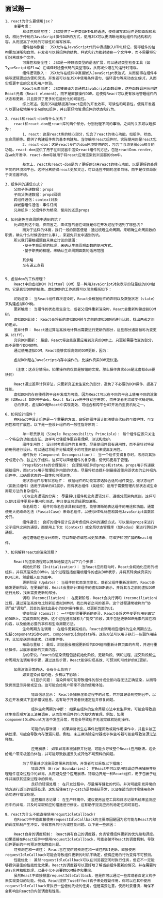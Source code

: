 ## 面试题一
    1、react为什么要使用jsx？
        主要考虑：
            易读性和易写性： JSX提供了一种类似HTML的语法，使得编写UI组件更加直观和易读。相比于传统的JavaScript操作DOM的方式，使用JSX可以更清晰地表达组件的结构和内容，从而提高了代码的可读性和编写效率。
            组件结构嵌套： JSX允许在JavaScript代码中直接嵌入HTML标记，使得组件的结构更加清晰和自然。开发者可以将组件的结构、样式和行为都封装在一个文件中，而不需要将它们分离成多个文件。
            可靠性和安全性： JSX是一种静态类型的语法扩展，可以通过类型检查工具（如TypeScript或Flow）在编译时检查代码的类型错误，从而减少潜在的运行时错误。
            组件逻辑嵌入： JSX允许在组件中直接嵌入JavaScript表达式，从而使得在组件中编写逻辑更加方便和灵活。开发者可以在JSX中使用条件语句、循环语句等来动态生成UI，从而实现更丰富的交互和用户体验。
            React元素创建： JSX被编译为普通的JavaScript函数调用，这些函数调用会创建React元素（React element），而不是直接操作DOM。这使得React可以更有效地管理组件的状态和更新，并且提供了更多的性能优化的可能性。
            综上所述，使用JSX能够提高React应用的开发效率、可读性和可靠性，使得开发者可以更轻松地编写复杂的UI组件，并且更好地管理组件的状态和行为。

    2、react和react-dom有什么关系？
        react和react-dom是react库的两个部分，分别处理不同的事物。之间的关系可以理解为：
            1、react：这是react库的核心部分，包含了react的核心功能，如组件、状态、生命周期等。提供了构建组件库的基本构建块。当你编写react组件时，实际使用的是react包
            2、react-dom：这是react专门为dom环境提供的包，包含了与浏览器dom相关的功能。react-dom提供了用于在浏览器中渲染react组件的方法，包括reactDom.render，在web开发中，react-dom将被用于将react应用渲染到浏览器的dom中。
            
            基本上，react和react-dom是为了更好的分离react的核心功能，以便更好的处理不同的环境和平台。这种分离使得react更加灵活，可以适应不同的渲染目标，而不是仅仅局限于浏览器环境。

    3、组件间的通信方式？
        父向子传递数据：props
        子向父传递数据：props回调
        跨组件通信：context对象
        非嵌套组件通信：事件订阅
        兄弟组件：父组件作为桥梁，使用的还是props

    4、如何避免生命周期中遇到的坑？
        比如遇到这个题，换而言之，面试官的潜在词就是你在开发过程中遇到了哪些坑？
            而对于这样的体面，我们一般的回答便是：通过梳理生命周期，来明确生命周函数的职责，确认什么时候该做什么事儿，来避免开发中遇到的坑。
        所以我们要根据题目来确立讨论的范围：
            ·基于生命周期的梳理，来确认生命周期函数的使用方式。
            ·基于职责的梳理，来确认生命周期函数的适用范围
    
            其余略
            至有道云查看

        
    5、虚拟dom的工作原理？
        React中的虚拟DOM（Virtual DOM）是一种用JavaScript对象表示的轻量级的DOM结构，它是真实DOM的抽象。虚拟DOM的工作原理可以简单概括如下：

        初始渲染： 当React组件首次渲染时，React会根据组件的声明以及数据状态（state）来构建虚拟DOM树。
        更新触发： 当组件的状态发生变化，或者父组件重新渲染时，React会重新构建虚拟DOM树。
        虚拟DOM比较： React会将新的虚拟DOM树与之前的虚拟DOM树进行比较，找出两者之间的差异。
        差异计算： React通过算法高效地计算出需要进行更新的部分，这些部分通常被称为变更集（diff）。
        真实DOM更新： 最后，React将这些变更应用到真实的DOM上，只更新需要改变的部分，而不是整个DOM结构。
        通过使用虚拟DOM，React能够实现高效的DOM更新，因为：

        虚拟DOM是在JavaScript内存中操作的，比操作真实DOM更快速。

        （注意：这点分情况m，如果操作的仅仅是按钮的文案，那么操作真实dom是比虚拟dum要快的）

        React通过差异计算算法，只更新真正发生变化的部分，避免了不必要的DOM操作，提高了性能。
        虚拟DOM的存在使得跨平台开发成为可能，因为React可以在不同的平台上使用不同的渲染器（如React DOM用于Web，React Native用于移动应用等），而开发者无需改变代码逻辑。
        总的来说，虚拟DOM是React中实现高效、可组合和跨平台UI开发的重要机制之一。
    
    6、如何设计组件？
        在React中设计组件是一个重要的方面，良好的组件设计能够提高代码的可维护性、可复用性和可扩展性。以下是一些设计组件的一般性指导原则：

            单一职责原则（Single Responsibility Principle）： 每个组件应该只关注一个特定的功能或责任。这样可以使组件更容易理解、测试和维护。
            组件复用性： 设计时考虑组件的复用性，尽量使组件具有通用性，而不是针对特定的用例进行设计。可以通过将组件分解成更小的可重用部分来提高复用性。
            组件拆分（Component Decomposition）： 当一个组件变得复杂时，考虑将其拆分成更小的、独立的子组件。这样可以降低组件的复杂度，使代码更易于管理。
            Props和State的合理使用： 合理使用组件的props和state。props用于传递数据给组件，而state用于管理组件内部的状态。尽量将状态提升到最接近使用该状态的公共祖先组件中，以确保状态的一致性和可预测性。
            无状态组件与有状态组件： 根据组件的功能需求选择合适的组件类型。无状态组件（函数式组件）适用于简单的UI展示，而有状态组件（类组件）适用于需要管理内部状态或生命周期方法的复杂组件。
            UI与业务逻辑的分离： 尽量将UI组件和业务逻辑分开，遵循分层架构原则。这样可以使UI组件更易于重用和测试，并且使业务逻辑更加清晰。
            命名规范： 组件的命名应该具有描述性，能够清晰地表达组件的用途和功能。通常使用大驼峰命名法（PascalCase）来命名组件，以便与HTML标签和其他JavaScript函数区分开。
            组件通信： 良好的组件设计应该考虑组件之间的通信方式。可以使用props来进行父子组件之间的通信，而使用上下文（Context）或全局状态管理库（如Redux）来进行跨组件通信。
            通过遵循这些设计原则，可以帮助你编写出更加清晰、可维护和可扩展的React组件。
    
    7、如何解释react的渲染流程？

        React的渲染流程可以简单地描述为以下几个步骤：
            初始化阶段（Initialization）： 当React应用启动时，React会初始化应用的根组件，并将其渲染到DOM中。这个过程包括创建根组件的虚拟DOM表示，并将其转换成真实的DOM元素，然后插入到页面中。
            更新阶段（Update）： 当组件的状态发生变化，或者父组件重新渲染时，React会触发更新阶段。在更新阶段，React会重新计算组件的虚拟DOM表示，并将其与之前的虚拟DOM进行比较，找出需要更新的部分。
            调和（Reconciliation）： 在更新阶段，React会执行调和（reconciliation）过程，通过算法高效地比较新旧虚拟DOM树，找出两者之间的差异。这个过程通常被称为“协调”或“调和”，其目的是找出最小的DOM操作集合，以更新页面的UI。
            提交阶段（Commit）： 一旦找到需要更新的差异，React会将这些变更应用到真实的DOM上，完成页面的更新。这个过程通常被称为“提交”阶段，其中包括更新DOM元素的属性和内容，以及触发必要的事件和生命周期方法。
            生命周期方法调用： 在组件更新完成后，React会调用相应组件的生命周期方法，包括componentDidMount、componentDidUpdate等。这些方法可以用于执行一些副作用操作，比如发送网络请求、订阅事件等。
            布局与重绘： 最后，浏览器会根据更新后的DOM结构重新计算页面的布局，并进行重绘操作，以展示最新的页面内容。
            总的来说，React的渲染流程包括初始化阶段、更新阶段、调和过程、提交阶段和生命周期方法调用等步骤，通过这些步骤，React能够实现高效、可预测和可维护的UI更新。
        
        如果渲染异常的话，会有什么影响？
            如果渲染异常的话，会有以下影响：
                UI显示问题： 渲染异常可能导致组件的部分或全部内容无法正确渲染，从而导致页面显示异常或空白。这可能会给用户带来不良的使用体验。

                错误信息显示： React会捕获渲染过程中的异常，并将其记录到控制台中，以及在开发模式下显示错误信息。这有助于开发者快速定位并修复问题。

                组件生命周期的中断： 如果在组件的生命周期方法中发生异常，可能会导致后续生命周期方法无法被调用，从而影响组件的行为和状态管理。例如，如果componentDidMount方法中发生异常，可能会导致组件无法完成初始化操作。

                可能的内存泄漏： 如果异常发生在事件处理函数或副作用操作中，并且未被正确处理，可能会导致内存泄漏问题。例如，未正确清除定时器或事件监听器可能会导致资源无法释放。

                应用崩溃： 如果异常未被捕获并处理，可能会导致整个React应用崩溃。这会给用户带来极差的体验，并可能导致数据丢失或其他不可预料的问题。

            为了尽量减少渲染异常带来的影响，开发者可以采取以下措施：
                错误边界（Error Boundaries）： 在React中可以使用错误边界来捕获并处理组件渲染过程中的异常，从而避免整个应用崩溃。错误边界是一种React组件，用于包裹子组件并捕获其渲染过程中的异常。
                良好的错误处理： 在开发过程中，尽量编写健壮的代码，并对可能引发异常的地方进行适当的错误处理。这包括使用try-catch语句捕获异常，以及在适当的时候使用条件语句进行错误处理。
                监控和日志记录： 在生产环境中，建议使用监控工具和日志记录系统来监测应用中的异常，并及时采取相应的措施进行修复。这有助于提高应用的稳定性和可靠性。
    
    8、react为什么不能直接使用requstIdleCallback?
        在React中不能直接使用requestIdleCallback的主要原因是因为它可能与React内部的调度机制产生冲突，导致意外的行为或性能问题。以下是一些原因：

        React自身的调度机制： React拥有自己的调度器，负责管理组件更新的优先级和调度。如果直接在React组件中使用requestIdleCallback，可能会破坏React的调度机制，导致组件更新的不可预测性和性能问题。
        可预测性和一致性： React旨在提供可预测性和一致性的UI更新。直接使用requestIdleCallback可能会导致组件更新的时机不确定，使得应用的行为变得不可预测。
        性能优化： 虽然requestIdleCallback可以在浏览器空闲时执行任务，但它不一定能够提供最佳的性能优化效果。React的调度器可以更好地了解当前组件更新的情况，并在需要时进行合并和批处理，以最小化不必要的DOM操作和重绘。
        虽然React不直接暴露requestIdleCallback，但是你可以通过一些库或者自定义钩子来实现类似的功能。例如，React提供了useEffect钩子来处理副作用，你可以在其中使用requestIdleCallback来执行一些低优先级的任务。但是需要注意，使用时要谨慎，确保不会影响到React的内部调度和性能。
    